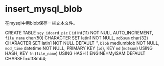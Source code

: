 # insert_mysql_blob
在mysql中用blob保存一些文本文件。

CREATE TABLE `sgy_idcard_pic` (
      `id` int(11) NOT NULL AUTO_INCREMENT,
      `file_name` char(50) CHARACTER SET latin1 NOT NULL,
      `md5sum` char(32) CHARACTER SET latin1 NOT NULL DEFAULT '',
      `blob` mediumblob NOT NULL,
      `mod_time` datetime NOT NULL,
      PRIMARY KEY (`id`),
      KEY `md` (`md5sum`) USING HASH,
      KEY `fn` (`file_name`) USING HASH
    ) ENGINE=MyISAM DEFAULT CHARSET=utf8mb4;
